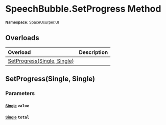 # SpeechBubble.SetProgress Method

<small>**Namespace**: SpaceUsurper.UI</small>

## Overloads

<div markdown="1" class="member-table">

| Overload | Description |
| :------- | ----------- |
| [SetProgress(Single, Single)](#Single_Single_) |  | 

</div>

## SetProgress(Single, Single)
### Parameters
#### <small>[Single](https://docs.microsoft.com/en-us/dotnet/api/system.single?view=netframework-4.5)</small> `value`

#### <small>[Single](https://docs.microsoft.com/en-us/dotnet/api/system.single?view=netframework-4.5)</small> `total`

